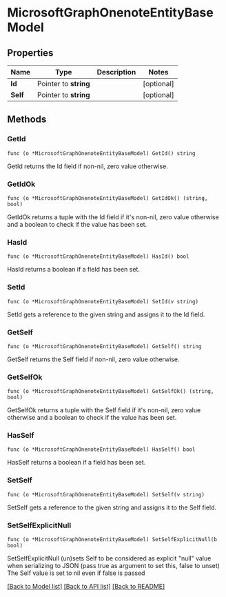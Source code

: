 # MicrosoftGraphOnenoteEntityBaseModel

## Properties

Name | Type | Description | Notes
------------ | ------------- | ------------- | -------------
**Id** | Pointer to **string** |  | [optional] 
**Self** | Pointer to **string** |  | [optional] 

## Methods

### GetId

`func (o *MicrosoftGraphOnenoteEntityBaseModel) GetId() string`

GetId returns the Id field if non-nil, zero value otherwise.

### GetIdOk

`func (o *MicrosoftGraphOnenoteEntityBaseModel) GetIdOk() (string, bool)`

GetIdOk returns a tuple with the Id field if it's non-nil, zero value otherwise
and a boolean to check if the value has been set.

### HasId

`func (o *MicrosoftGraphOnenoteEntityBaseModel) HasId() bool`

HasId returns a boolean if a field has been set.

### SetId

`func (o *MicrosoftGraphOnenoteEntityBaseModel) SetId(v string)`

SetId gets a reference to the given string and assigns it to the Id field.

### GetSelf

`func (o *MicrosoftGraphOnenoteEntityBaseModel) GetSelf() string`

GetSelf returns the Self field if non-nil, zero value otherwise.

### GetSelfOk

`func (o *MicrosoftGraphOnenoteEntityBaseModel) GetSelfOk() (string, bool)`

GetSelfOk returns a tuple with the Self field if it's non-nil, zero value otherwise
and a boolean to check if the value has been set.

### HasSelf

`func (o *MicrosoftGraphOnenoteEntityBaseModel) HasSelf() bool`

HasSelf returns a boolean if a field has been set.

### SetSelf

`func (o *MicrosoftGraphOnenoteEntityBaseModel) SetSelf(v string)`

SetSelf gets a reference to the given string and assigns it to the Self field.

### SetSelfExplicitNull

`func (o *MicrosoftGraphOnenoteEntityBaseModel) SetSelfExplicitNull(b bool)`

SetSelfExplicitNull (un)sets Self to be considered as explicit "null" value
when serializing to JSON (pass true as argument to set this, false to unset)
The Self value is set to nil even if false is passed

[[Back to Model list]](../README.md#documentation-for-models) [[Back to API list]](../README.md#documentation-for-api-endpoints) [[Back to README]](../README.md)


